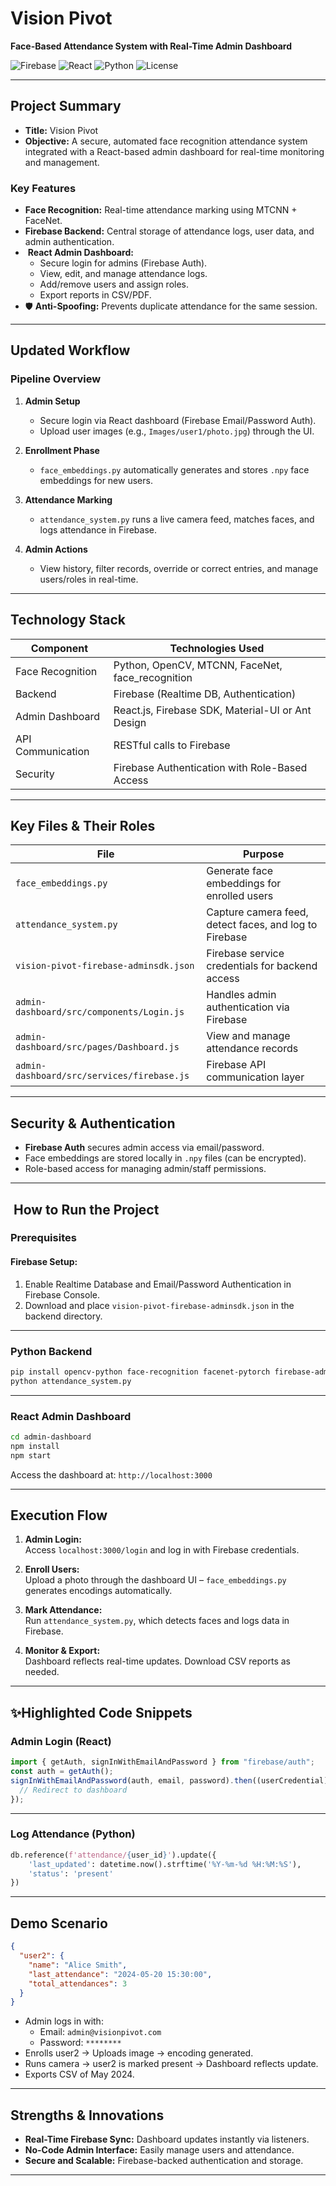 # Vision Pivot  
**Face-Based Attendance System with Real-Time Admin Dashboard**

![Firebase](https://img.shields.io/badge/Firebase-Backend-yellow)
![React](https://img.shields.io/badge/React-Admin%20Dashboard-blue)
![Python](https://img.shields.io/badge/Python-Face%20Recognition-brightgreen)
![License](https://img.shields.io/badge/License-MIT-lightgrey)

---

## Project Summary

- **Title:** Vision Pivot  
- **Objective:** A secure, automated face recognition attendance system integrated with a React-based admin dashboard for real-time monitoring and management.

### Key Features

-  **Face Recognition:** Real-time attendance marking using MTCNN + FaceNet.
-  **Firebase Backend:** Central storage of attendance logs, user data, and admin authentication.
- ️ **React Admin Dashboard:**
  - Secure login for admins (Firebase Auth).
  - View, edit, and manage attendance logs.
  - Add/remove users and assign roles.
  - Export reports in CSV/PDF.
- 🛡 **Anti-Spoofing:** Prevents duplicate attendance for the same session.

---

##  Updated Workflow

### Pipeline Overview

1. **Admin Setup**
   - Secure login via React dashboard (Firebase Email/Password Auth).
   - Upload user images (e.g., `Images/user1/photo.jpg`) through the UI.

2. **Enrollment Phase**
   - `face_embeddings.py` automatically generates and stores `.npy` face embeddings for new users.

3. **Attendance Marking**
   - `attendance_system.py` runs a live camera feed, matches faces, and logs attendance in Firebase.

4. **Admin Actions**
   - View history, filter records, override or correct entries, and manage users/roles in real-time.

---

## Technology Stack

| Component             | Technologies Used                                               |
|----------------------|------------------------------------------------------------------|
| Face Recognition      | Python, OpenCV, MTCNN, FaceNet, face_recognition                |
| Backend               | Firebase (Realtime DB, Authentication)                          |
| Admin Dashboard       | React.js, Firebase SDK, Material-UI or Ant Design               |
| API Communication     | RESTful calls to Firebase                                       |
| Security              | Firebase Authentication with Role-Based Access                 |

---

## Key Files & Their Roles

| File                          | Purpose                                                      |
|-------------------------------|--------------------------------------------------------------|
| `face_embeddings.py`          | Generate face embeddings for enrolled users                 |
| `attendance_system.py`        | Capture camera feed, detect faces, and log to Firebase      |
| `vision-pivot-firebase-adminsdk.json` | Firebase service credentials for backend access     |
| `admin-dashboard/src/components/Login.js` | Handles admin authentication via Firebase        |
| `admin-dashboard/src/pages/Dashboard.js`  | View and manage attendance records                |
| `admin-dashboard/src/services/firebase.js`| Firebase API communication layer                 |

---

## Security & Authentication

-  **Firebase Auth** secures admin access via email/password.
-  Face embeddings are stored locally in `.npy` files (can be encrypted).
-  Role-based access for managing admin/staff permissions.

---

## ️ How to Run the Project

###  Prerequisites

#### Firebase Setup:
1. Enable Realtime Database and Email/Password Authentication in Firebase Console.
2. Download and place `vision-pivot-firebase-adminsdk.json` in the backend directory.

---

### Python Backend

```bash
pip install opencv-python face-recognition facenet-pytorch firebase-admin pyttsx3 pyqt5 pandas numpy yagmail
python attendance_system.py
```

---

###  React Admin Dashboard

```bash
cd admin-dashboard
npm install
npm start
```

Access the dashboard at: `http://localhost:3000`

---

##  Execution Flow

1. **Admin Login:**  
   Access `localhost:3000/login` and log in with Firebase credentials.

2. **Enroll Users:**  
   Upload a photo through the dashboard UI – `face_embeddings.py` generates encodings automatically.

3. **Mark Attendance:**  
   Run `attendance_system.py`, which detects faces and logs data in Firebase.

4. **Monitor & Export:**  
   Dashboard reflects real-time updates. Download CSV reports as needed.

---

## ✨Highlighted Code Snippets

### Admin Login (React)

```js
import { getAuth, signInWithEmailAndPassword } from "firebase/auth";
const auth = getAuth();
signInWithEmailAndPassword(auth, email, password).then((userCredential) => {
  // Redirect to dashboard
});
```

---

### Log Attendance (Python)

```python
db.reference(f'attendance/{user_id}').update({
    'last_updated': datetime.now().strftime('%Y-%m-%d %H:%M:%S'),
    'status': 'present'
})
```

---

## Demo Scenario

```json
{
  "user2": {
    "name": "Alice Smith",
    "last_attendance": "2024-05-20 15:30:00",
    "total_attendances": 3
  }
}
```

- Admin logs in with:
  - Email: `admin@visionpivot.com`
  - Password: `********`
- Enrolls user2 → Uploads image → encoding generated.
- Runs camera → user2 is marked present → Dashboard reflects update.
- Exports CSV of May 2024.

---

## Strengths & Innovations

- **Real-Time Firebase Sync:** Dashboard updates instantly via listeners.
- **No-Code Admin Interface:** Easily manage users and attendance.
- **Secure and Scalable:** Firebase-backed authentication and storage.

---

